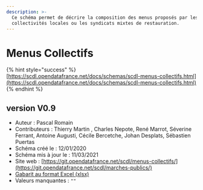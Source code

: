 ```yaml
---
description: >-
  Ce schéma permet de décrire la composition des menus proposés par les
  collectivités locales ou les syndicats mixtes de restauration.
---
```


# Menus Collectifs

{% hint style="success" %}
[https://scdl.opendatafrance.net/docs/schemas/scdl-menus-collectifs.html](https://scdl.opendatafrance.net/docs/schemas/scdl-menus-collectifs.html)
{% endhint %}

## version V0.9 <a id="contexte"></a>

* Auteur : Pascal Romain
* Contributeurs : Thierry Martin , Charles Nepote, René Marrot, Séverine Ferrant, Antoine Augusti, Cécile Bercetche, Johan Desplats, Sébastien Puertas
* Schéma créé le : 12/01/2020
* Schéma mis à jour le : 11/03/2021
* Site web : [https://git.opendatafrance.net/scdl/menus-collectifs/](https://git.opendatafrance.net/scdl/marches-publics/)
* [Gabarit au format Excel \(xlsx\)](https://git.opendatafrance.net/scdl/menus-collectifs/-/raw/v0.9/examples/menus-collectifs_valide.xlsx?inline=false)
* Valeurs manquantes : `""`



